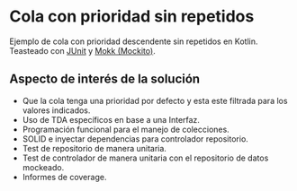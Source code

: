 # Cola con prioridad sin repetidos
Ejemplo de cola con prioridad descendente sin repetidos en Kotlin. Teasteado con [JUnit](https://junit.org/junit5/) y [Mokk (Mockito)](https://mockk.io/).

## Aspecto de interés de la solución
- Que la cola tenga una prioridad por defecto y esta este filtrada para los valores indicados.
- Uso de TDA específicos en base a una Interfaz.
- Programación funcional para el manejo de colecciones.
- SOLID e inyectar dependencias para controlador repositorio.
- Test de repositorio de manera unitaria.
- Test de controlador de manera unitaria con el repositorio de datos mockeado.
- Informes de coverage.
